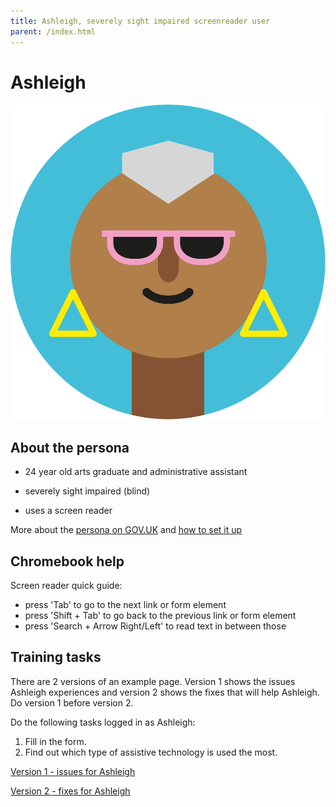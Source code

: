 ```yaml
---
title: Ashleigh, severely sight impaired screenreader user
parent: /index.html
---
```


# Ashleigh

<div><img src="../images/persona-avatars/ashleigh.png" class="profile" alt="" /></div>


## About the persona

* 24 year old arts graduate and administrative assistant

* severely sight impaired (blind)

* uses a screen reader

More about the [persona on GOV.UK](https://www.gov.uk/government/publications/understanding-disabilities-and-impairments-user-profiles/ashleigh-partially-sighted-screenreader-user) and [how to set it up](../setup/chromebook.html#ashleigh)


## Chromebook help

Screen reader quick guide:

* press 'Tab' to go to the next link or form element
* press 'Shift + Tab' to go back to the previous link or form element
* press 'Search + Arrow Right/Left' to read text in between those


## Training tasks

There are 2 versions of an example page. Version 1 shows the issues Ashleigh experiences and version 2 shows the fixes that will help Ashleigh. Do version 1 before version 2.

Do the following tasks logged in as Ashleigh:

1. Fill in the form.
2. Find out which type of assistive technology is used the most.

[Version 1 - issues for Ashleigh](bad.html)

[Version 2 - fixes for Ashleigh](good.html)
